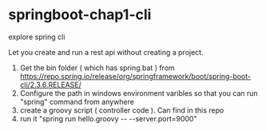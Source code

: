 # springboot-chap1-cli
explore spring cli


Let you create and run a rest api without creating a project.

1) Get the bin folder ( which has spring.bat ) from https://repo.spring.io/release/org/springframework/boot/spring-boot-cli/2.3.6.RELEASE/
2) Configure the path in windows environment varibles so that you can run "spring" command from anywhere
3) create a groovy script ( controller code ). Can find in this repo
4) run it "spring run hello.groovy -- --server.port=9000"
